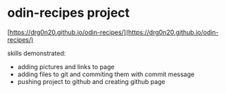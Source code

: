 # odin-recipes project 

[https://drg0n20.github.io/odin-recipes/](https://drg0n20.github.io/odin-recipes/)

skills demonstrated: 
- adding pictures and links to page
- adding files to git and commiting them with commit message
- pushing project to github and creating github page